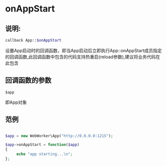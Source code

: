 # onAppStart
## 说明:
```php
callback App::$onAppStart
```

设置App启动时的回调函数，即当App启动后立即执行App::onAppStart成员指定的回调函数,此回调函数中包含的代码支持热重启(reload参数),建议将业务代码在此包含

## 回调函数的参数

``` $app ```

即App对象



## 范例


```php

$app = new WebWorker\App("http://0.0.0.0:1215");

$app->onAppStart = function($app)
{
     echo "app starting...\n";
};

```

